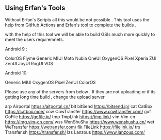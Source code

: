 ## Using Erfan's Tools


Without Erfan's Scripts all this would be not possible . This tool uses the help from GitHub Actions and Erfan's tool to complete the builds . 

with the help of this tool we will be able to build GSIs much more quickly to meet the users requiremnets. 

Android 9 : 

ColorOS Flyme Generic MIUI Moto Nubia OneUI OxygenOS Pixel Xperia ZUI ZenUI JoyUI  RogUI  VOS 

Android 10:

Generic MIUI OxygenOS Pixel ZenUI ColorOS



Please use any of the servers from below . If they are not uploading or if its getting long time build , change the upload server

arp	Airportal	https://aitportal.cn/
bit	bitSend	https://bitsend.jp/
cat	CatBox	https://catbox.moe/
cow	CowTransfer	https://www.cowtransfer.com/
gof	GoFile	https://gofile.io/
tmp	TmpLink	https://tmp.link/
vim	Vim-cn	https://img.vim-cn.com/
wss	WenShuShu	https://www.wenshushu.cn/
wet	WeTransfer	https://wetransfer.com/
flk	FileLink	https://filelink.io/
trs	Transfer.sh	https://transfer.sh/
lzs	Lanzous	https://www.lanzous.com/





                   
                         
                        

